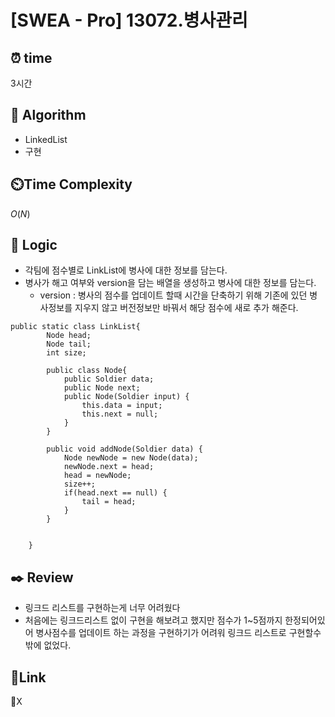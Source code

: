 # [SWEA - Pro] 13072.병사관리


## ⏰ **time**

3시간

## :pushpin: **Algorithm**

- LinkedList
- 구현

## ⏲️**Time Complexity**

$O(N)$

## :round_pushpin: **Logic**

- 각팀에 점수별로 LinkList에 병사에 대한 정보를 담는다.
- 병사가 해고 여부와 version을 담는 배열을 생성하고 병사에 대한 정보를 담는다.
  	- version : 병사의 점수를 업데이트 할때 시간을 단축하기 위해 기존에 있던 병사정보를 지우지 않고 버전정보만 바꿔서 해당 점수에 새로 추가 해준다.

```
public static class LinkList{
		Node head;
		Node tail;
		int size;
		
		public class Node{
			public Soldier data;
			public Node next;
			public Node(Soldier input) {
				this.data = input;
				this.next = null;
			}
		}
		
		public void addNode(Soldier data) {
			Node newNode = new Node(data);
			newNode.next = head;
			head = newNode;
			size++;
			if(head.next == null) {
				tail = head;
			}
		}
		
		
	}
```

## :black_nib: **Review**
- 링크드 리스트를 구현하는게 너무 어려웠다
- 처음에는 링크드리스트 없이 구현을 해보려고 했지만 점수가 1~5점까지 한정되어있어 병사점수를 업데이트 하는 과정을 구현하기가 어려워 링크드 리스트로 구현할수밖에 없었다.

## 📡**Link**

X
